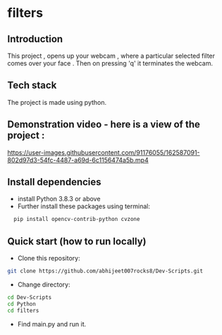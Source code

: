 # filters

## Introduction  
This project , opens up your webcam , where a particular selected filter comes over your face . Then on pressing 'q' it terminates the webcam.

## Tech stack 

The project is made using python.


## Demonstration video - here is a view of the project :



https://user-images.githubusercontent.com/91176055/162587091-802d97d3-54fc-4487-a69d-6c1156474a5b.mp4

## Install dependencies
- install Python 3.8.3 or above
- Further install these packages using terminal:

```bash
  pip install opencv-contrib-python cvzone
```
## Quick start (how to run locally)

- Clone this repository:
```bash
git clone https://github.com/abhijeet007rocks8/Dev-Scripts.git
```
- Change directory:
```bash
cd Dev-Scripts
cd Python
cd filters
```
- Find main.py and run it.
